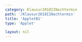 ```yaml
---
category: Klausur2018IINachtermin
path: '/Klausur2018IINachtermin'
title: 'AppletB1'
type: 'Applet'

layout: nil
---
```

<link type="text/css" href="https://cdnjs.cloudflare.com/ajax/libs/jsxgraph/0.99.6/jsxgraph.css"><link rel="stylesheet" type="text/css" href="{{ site.jsxurl }}/jsxgraph.css" />
<div id="JXG1b8ce922-0d6f-459b-b3ff-f24cb566614d" class="jxgbox" style="width:500px; height:500px">
<script type="text/javascript">
    (function() {
	const board = JXG.JSXGraph.initBoard('JXG1b8ce922-0d6f-459b-b3ff-f24cb566614d', {
    							boundingbox: [-6, 8, 8, -8],
                  showFullscreen: true, axis: true
              });
var P = board.create('point', [-6,10], {color:'red', name:'P', fixed:true, size:2, label:{fontsize:16}});
var Q = board.create('point', [4,-5], {name:'Q', color:'red', fixed:true, size:2, label:{fontsize:16}});

var p = x => 0.25*x*x -x -5;
var g = x => -0.5*x+1;

var Gg = board.create('functiongraph', [g,-20,20], {name:'g', withLabel:true, strokeColor:'green', label:{fontsize:16, color:'green'}});

var Gp = board.create('functiongraph', [p, -20,20], {name:'p', withLabel:true, strokeColor:'blue', label:{fontsize:16, color:'blue'}});

var A = board.create('glider', [-2, p(-2), Gp], {name:'A', color:'orange', size:2, label:{fontsize:16}});
var C = board.create('point', [function(){return A.X();}, function(){return -0.5*A.X()+1;}], {name:'C', color:'green', fixed:true, size:2, label:{fontsize:16}});

var temp = board.create('midpoint', [A,C], {visible:false});
var B = board.create('point', [function(){return A.X()+2;}, function(){return -0.5*(A.X()+2)+1;}],
{name:'B', fixed:true, color:'green', trace:false, size:2, label:{fontsize:16}});
var D_l = board.create('point', [function(){return B.X()-4;}, function(){return B.Y();}],
{name:' ', fixed:true, color:'green', trace:true, size:0.1});
var D = board.create('point', [function(){return B.X()-4;}, function(){return B.Y();}],
{name:'D', fixed:true, color:'green', trace:false, size:2, label:{fontsize:16}});
board.create('polygon', [A,B,C,D]);
board.create('segment', [D,B], {color:'red', strokeWidth:2});
board.create('segment', [A,C], {color:'gray', strokeWidth:2});
var phi = board.create('angle', [D,C,B], {name:'&phi;', label:{size:16}})

var A_T = board.create('text', [1, 4.2, function(){ return 'A(' + JXG.toFixed(A.X(), 2) + ' | ' + JXG.toFixed(A.Y(), 2) + ')';}], {fontsize:18, color:'orange'});
var B_T = board.create('text', [4.5, 4.2, function(){ return 'B(' + JXG.toFixed(B.X(), 2) + ' | ' + JXG.toFixed(B.Y(), 2) + ')';}], {fontsize:18});
var C_T = board.create('text', [1, 3.5, function(){ return 'C(' + JXG.toFixed(C.X(), 2) + ' | ' + JXG.toFixed(C.Y(), 2) + ')';}], {fontsize:18});
var D_T = board.create('text', [4.5, 3.5, function(){ return 'D(' + JXG.toFixed(D.X(), 2) + ' | ' + JXG.toFixed(D.Y(), 2) + ')';}], {fontsize:18});
var phi_t = board.create('text', [1, 2.8, function(){ return '&phi; = ' + JXG.toFixed(phi.Value()*180/Math.PI, 2) + '°'}], {fontsize:18}) ;
board.create('text', [function(){return temp.X() -0.5;}, function(){return temp.Y()+0.1;}, '1'], {fontsize:15})
board.create('text', [function(){return temp.X() +0.4;}, function(){return temp.Y()+0.1;}, '1'], {fontsize:15})
})()
  </script>
  </div>
